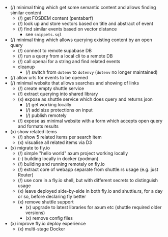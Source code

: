 - (/) minimal thing which get some semantic content and allows finding similar content
  - (/) get FOSDEM content (pentabarf)
  - (/) look up and store vectors based on title and abstract of event
  - (/) find similar events based on vector distance
    - see `snippets.sql`
- (/) minimal thing which allows querying existing content by an open query
  - (/) connect to remote supabase DB
  - (/) run a query from a local cli to a remote DB
  - (/) call openai for a string and find related events
  - cleanup
    - (/) switch from `dotenv` to `dotenvy` (`dotenv` no longer maintained)
- (/) allow urls for events to be opened
- (/) minimal website that allows searches and showing of links
  - (/) create empty shuttle service
  - (/) extract querying into shared library
  - (x) expose as shuttle service which does query and returns json
    - (/) get working locally
    - (/) add size protections on input
    - (/) publish remotely
  - (/) expose as minimal website with a form which accepts open query and formats results
- (x) show related items
  - (/) show 5 related items per search item
  - (x) visualise all related items via D3
- (x) migrate to fly.io
  - (/) simple "hello world" axum project working locally
  - (-) building locally in docker (podman)
  - (/) building and running remotely on fly.io
  - (/) extract core of webapp separate from shuttle.rs usage (e.g. just Router)
  - (/) use core in a fly.io shell, but with different secrets to distinguish usage
  - (x) leave deployed side-by-side in both fly.io and shuttle.rs, for a day or so, before declaring fly better
  - (x) remove shuttle support
    - (x) upgrade to latest libraries for axum etc (shuttle required older versions)
    - (x) remove config files
- (x) improve fly.io deploy experience
  - (x) multi-stage Docker
